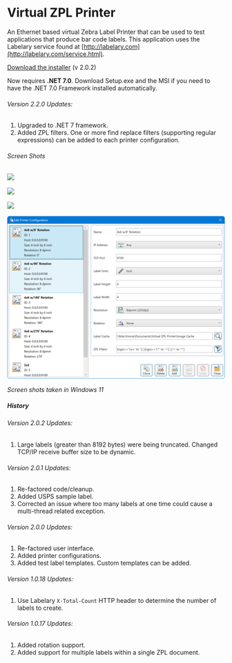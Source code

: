 # Virtual ZPL Printer
An Ethernet based virtual Zebra Label Printer that can be used to test applications that produce bar code labels. This application uses the Labelary service found at [http://labelary.com](http://labelary.com/service.html).

[Download the installer](https://github.com/porrey/Virtual-ZPL-Printer/raw/ZPL-Filter/Installer/ZPL%20Virtual%20Printer%20Setup.msi) (v 2.0.2)

Now requires **.NET 7.0**. Download Setup.exe and the MSI if you need to have the .NET 7.0 Framework installed automatically.

###### Version 2.2.0 Updates:
1. Upgraded to .NET 7 framework.
2. Added ZPL filters. One or more find replace filters (supporting regular expressions) can be added to each printer configuration.

###### Screen Shots

![](https://github.com/porrey/Virtual-ZPL-Printer/raw/ZPL-Filter/Images/VirtualZplPrinter-01.png)

![](https://github.com/porrey/Virtual-ZPL-Printer/raw/ZPL-Filter/Images/VirtualZplPrinter-02.png)

![](https://github.com/porrey/Virtual-ZPL-Printer/raw/ZPL-Filter/Images/VirtualZplPrinter-03.png)

![](https://github.com/porrey/Virtual-ZPL-Printer/raw/ZPL-Filter/Images/VirtualZplPrinter-04.png)

*Screen shots taken in Windows 11*

##### History
###### Version 2.0.2 Updates:
1. Large labels (greater than 8192 bytes) were being truncated. Changed TCP/IP receive buffer size to be dynamic.

###### Version 2.0.1 Updates:
1. Re-factored code/cleanup.
2. Added USPS sample label.
3. Corrected an issue where too many labels at one time could cause a multi-thread related exception.

###### Version 2.0.0 Updates:
1. Re-factored user interface.
2. Added printer configurations.
3. Added test label templates. Custom templates can be added.

###### Version 1.0.18 Updates:
1. Use Labelary `X-Total-Count` HTTP header to determine the number of labels to create.

###### Version 1.0.17 Updates:
1. Added rotation support.
2. Added support for multiple labels within a single ZPL document.
